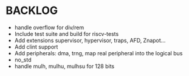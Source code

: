 # BACKLOG

- handle overflow for div/rem
- Include test suite and build for riscv-tests
- Add extensions supervisor, hypervisor, traps, AFD, Znapot...
- Add clint support
- Add peripherals: dma, trng, map real peripheral into the logical bus
- no_std
- handle mulh, mulhu, mulhsu for 128 bits

